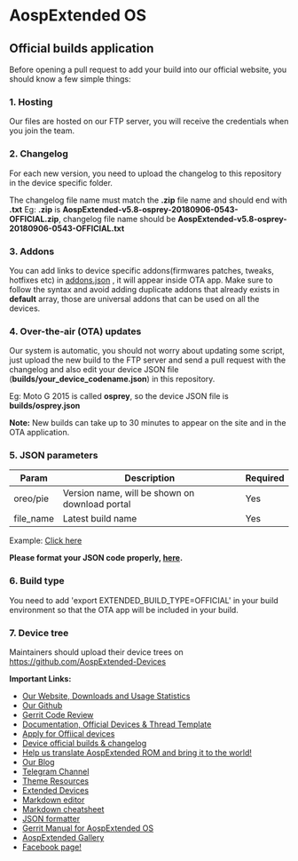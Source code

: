 # AospExtended OS
## Official builds application

Before opening a pull request to add your build into our official website, you should know a few simple things:

### 1. Hosting

Our files are hosted on our FTP server, you will receive the credentials when you join the team.

### 2. Changelog
For each new version, you need to upload the changelog to this repository in the device specific folder.

The changelog file name must match the **.zip** file name and should end with **.txt**
Eg: **.zip** is **AospExtended-v5.8-osprey-20180906-0543-OFFICIAL.zip**, changelog file name should be **AospExtended-v5.8-osprey-20180906-0543-OFFICIAL.txt**

### 3. Addons
You can add links to device specific addons(firmwares patches, tweaks, hotfixes etc) in [addons.json](https://github.com/AospExtended-Devices/official_builds/blob/master/addons.json) , it will appear inside OTA app. Make sure to follow the syntax and
avoid adding duplicate addons that already exists in **default** array, those are universal addons that can be used on all the devices.

### 4. Over-the-air (OTA) updates
Our system is automatic, you should not worry about updating some script, just upload the new build to the FTP server and send a pull request with the changelog and also edit your device JSON file (**builds/your_device_codename.json**) in this repository.

Eg: Moto G 2015 is called **osprey**, so the device JSON file is **builds/osprey.json**

**Note:** New builds can take up to 30 minutes to appear on the site and in the OTA application.

### 5. JSON parameters
| Param | Description | Required |
|--|--|--|
| oreo/pie | Version name, will be shown on download portal | Yes |
| file_name | Latest build name | Yes |

Example: [Click here](https://github.com/AospExtended-Devices/official_builds/blob/master/builds/kenzo.json)

**Please format your JSON code properly, [here](https://jsonformatter.curiousconcept.com/).**

### 6. Build type
You need to add 'export EXTENDED_BUILD_TYPE=OFFICIAL' in your build environment so that the OTA app will be included in your build.

### 7. Device tree
Maintainers should upload their device trees on https://github.com/AospExtended-Devices

**Important Links:**

- [Our Website, Downloads and Usage Statistics](http://www.aospextended.com/) 
- [Our Github](https://github.com/AospExtended/)  
- [Gerrit Code Review](http://gerrit.aospextended.com/) 
- [Documentation, Official Devices & Thread Template](https://github.com/AospExtended/Documentation_and_thread-template/) 
- [Apply for Offiical devices](https://github.com/AospExtended/official_devices) 
- [Device official builds & changelog](https://github.com/AospExtended-Devices/official_builds)
- [Help us translate AospExtended ROM and bring it to the world!](http://translate.aospextended.com/)
- [Our Blog](https://blog.aospextended.com/)
- [Telegram Channel](https://telegram.me/aospextended/) 
- [Theme Resources](https://github.com/AospExtended/AEX-Scripts/) 
- [Extended Devices](https://github.com/AospExtended-devices/) 
- [Markdown editor](http://dillinger.io/) 
- [Markdown cheatsheet](https://github.com/adam-p/markdown-here/wiki/Markdown-Cheatsheet) 
- [JSON formatter](https://jsonformatter.curiousconcept.com/)
- [Gerrit Manual for AospExtended OS](http://gerrit.aospextended.com/Documentation/intro-user.html) 
- [AospExtended Gallery](https://aospextended.imgur.com/) 
- [Facebook page!](https://www.facebook.com/aospextended/) 
